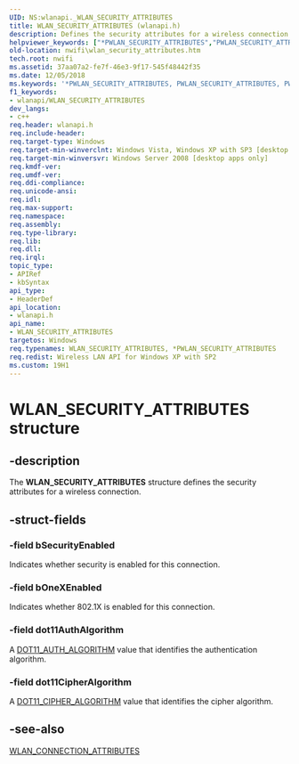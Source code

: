 ```yaml
---
UID: NS:wlanapi._WLAN_SECURITY_ATTRIBUTES
title: WLAN_SECURITY_ATTRIBUTES (wlanapi.h)
description: Defines the security attributes for a wireless connection.
helpviewer_keywords: ["*PWLAN_SECURITY_ATTRIBUTES","PWLAN_SECURITY_ATTRIBUTES","PWLAN_SECURITY_ATTRIBUTES structure pointer [NativeWIFI]","WLAN_SECURITY_ATTRIBUTES","WLAN_SECURITY_ATTRIBUTES structure [NativeWIFI]","nwifi.wlan_security_attributes","wlanapi/PWLAN_SECURITY_ATTRIBUTES","wlanapi/WLAN_SECURITY_ATTRIBUTES"]
old-location: nwifi\wlan_security_attributes.htm
tech.root: nwifi
ms.assetid: 37aa07a2-fe7f-46e3-9f17-545f48442f35
ms.date: 12/05/2018
ms.keywords: '*PWLAN_SECURITY_ATTRIBUTES, PWLAN_SECURITY_ATTRIBUTES, PWLAN_SECURITY_ATTRIBUTES structure pointer [NativeWIFI], WLAN_SECURITY_ATTRIBUTES, WLAN_SECURITY_ATTRIBUTES structure [NativeWIFI], nwifi.wlan_security_attributes, wlanapi/PWLAN_SECURITY_ATTRIBUTES, wlanapi/WLAN_SECURITY_ATTRIBUTES'
f1_keywords:
- wlanapi/WLAN_SECURITY_ATTRIBUTES
dev_langs:
- c++
req.header: wlanapi.h
req.include-header: 
req.target-type: Windows
req.target-min-winverclnt: Windows Vista, Windows XP with SP3 [desktop apps only]
req.target-min-winversvr: Windows Server 2008 [desktop apps only]
req.kmdf-ver: 
req.umdf-ver: 
req.ddi-compliance: 
req.unicode-ansi: 
req.idl: 
req.max-support: 
req.namespace: 
req.assembly: 
req.type-library: 
req.lib: 
req.dll: 
req.irql: 
topic_type:
- APIRef
- kbSyntax
api_type:
- HeaderDef
api_location:
- wlanapi.h
api_name:
- WLAN_SECURITY_ATTRIBUTES
targetos: Windows
req.typenames: WLAN_SECURITY_ATTRIBUTES, *PWLAN_SECURITY_ATTRIBUTES
req.redist: Wireless LAN API for Windows XP with SP2
ms.custom: 19H1
---
```


# WLAN_SECURITY_ATTRIBUTES structure


## -description


The <b>WLAN_SECURITY_ATTRIBUTES</b> structure defines the security attributes for a wireless connection.


## -struct-fields




### -field bSecurityEnabled

Indicates whether security is enabled for this connection.


### -field bOneXEnabled

Indicates whether 802.1X is enabled for this connection.


### -field dot11AuthAlgorithm

A <a href="https://docs.microsoft.com/windows/desktop/NativeWiFi/dot11-auth-algorithm">DOT11_AUTH_ALGORITHM</a> value that identifies the authentication algorithm.


### -field dot11CipherAlgorithm

A <a href="https://docs.microsoft.com/windows/desktop/NativeWiFi/dot11-cipher-algorithm">DOT11_CIPHER_ALGORITHM</a> value that identifies the cipher algorithm.


## -see-also




<a href="https://docs.microsoft.com/windows/desktop/api/wlanapi/ns-wlanapi-wlan_connection_attributes">WLAN_CONNECTION_ATTRIBUTES</a>
 

 

